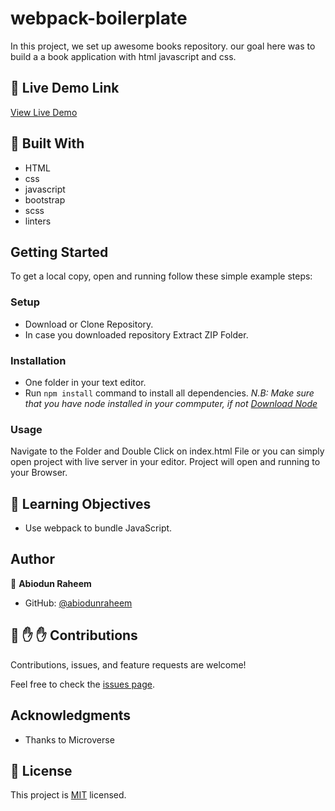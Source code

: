 # webpack-boilerplate

In this project, we set up awesome books repository. our goal here was to build a a book application with html javascript and css.

## :red_circle: Live Demo Link

[View Live Demo](https://abiodunraheem.github.io/webpack-boilerplate/)

## :hammer: Built With

- HTML
- css
- javascript
- bootstrap
- scss
- linters

## Getting Started

To get a local copy, open and running follow these simple example steps:

### Setup

- Download or Clone Repository.
- In case you downloaded repository Extract ZIP Folder.

### Installation

- One folder in your text editor.
- Run `npm install` command to install all dependencies.
  _N.B: Make sure that you have node installed in your commputer, if not [Download Node](https://nodejs.org/en/)_

### Usage

Navigate to the Folder and Double Click on index.html File or you can simply open project with live server in your editor.
Project will open and running to your Browser.

## :blue_book: Learning Objectives

- Use webpack to bundle JavaScript.

## Author

👤 **Abiodun Raheem**

- GitHub: [@abiodunraheem](https://github.com/abiodunraheem)

## 🤝 :raised_hand: :raised_hand: Contributions

Contributions, issues, and feature requests are welcome!

Feel free to check the [issues page](https://github.com/abiodunraheem/webpack-boilerplate).

## Acknowledgments

- Thanks to Microverse

## 📝 License

This project is [MIT](LICENSE) licensed.
